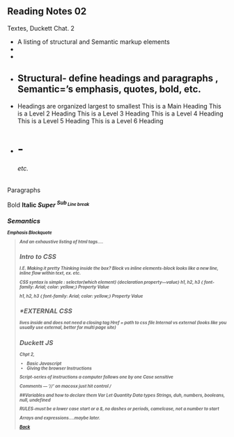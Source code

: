 ## Reading Notes 02

Textes, Duckett Chat. 2
* A listing of structural and Semantic markup elements
* 
* 
* ## Structural- define headings and paragraphs , Semantic=’s emphasis, quotes, bold, etc.
* Headings are organized largest to smallest
This is a Main Heading
This is a Level 2 Heading
This is a Level 3 Heading
This is a Level 4 Heading
This is a Level 5 Heading
This is a Level 6 Heading
* <h1>-<h6> etc.
Paragraphs <p></p>
Bold <b>
Italic <I>
Super <sup>
Sub<sub>
Line break <br    />

## Semantics

Emphasis <strong>
Blockquote <blockquote>
And an exhaustive listing of html tags….

## Intro to CSS
I.E. Making it pretty
Thinking inside the box?
Block vs inline elements-block looks like a new line, inline flow within text, ex. <b> <I> <em> etc.

CSS syntax is simple : selector(which element) {declaration property—value}
h1, h2, h3 { font-family: Arial; color: yellow;} Property Value

h1, h2, h3 { font-family: Arial; color: yellow;} Property Value

## *EXTERNAL CSS
<link> lives inside <head> and does not need a closing tag
Href = path to css file
Internal vs external (looks like you usually use external, better for multi page site)

## Duckett JS
Chpt 2, 
* Basic Javascript 
* Giving the browser Instructions

Script-series of instructions a computer follows one by one
Case sensitive

Comments — ‘//‘ on macosx just hit control /

##Variables and how to declare them
Var
Let
Quantity
Data types
Strings, duh, numbers, booleans, null, undefined

RULES-must be a lower case start or a $, no dashes or periods, camelcase, not a number to start

Arrays and expressions….maybe later.

[Back](README.md)